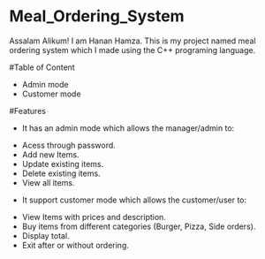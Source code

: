 # Meal_Ordering_System
Assalam Alikum! I am Hanan Hamza.
This is my project named meal ordering system which I made using the C++ programing language.

#Table of Content
- Admin mode
- Customer mode

#Features
* It has an admin mode which allows the manager/admin to:
- Acess through password.
- Add new Items.
- Update existing items.
- Delete existing items.
- View all items.
* It support customer mode which allows the customer/user to:
- View Items with prices and description.
- Buy items from different categories (Burger, Pizza, Side orders).
- Display total.
- Exit after or without ordering.
